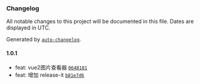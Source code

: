 ### Changelog

All notable changes to this project will be documented in this file. Dates are displayed in UTC.

Generated by [`auto-changelog`](https://github.com/CookPete/auto-changelog).

#### 1.0.1

- feat: vue2图片查看器 [`0648181`](https://github.com/SuYxh/image-preview-vue2/commit/0648181cecf0b97f35289eb339dd3c11a5a32a08)
- feat: 增加 release-it [`b81e7d6`](https://github.com/SuYxh/image-preview-vue2/commit/b81e7d6af50817f6899af46c93e48b7f8498e462)
